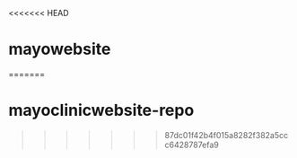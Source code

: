<<<<<<< HEAD
# mayowebsite
=======
# mayoclinicwebsite-repo
>>>>>>> 87dc01f42b4f015a8282f382a5ccc6428787efa9
